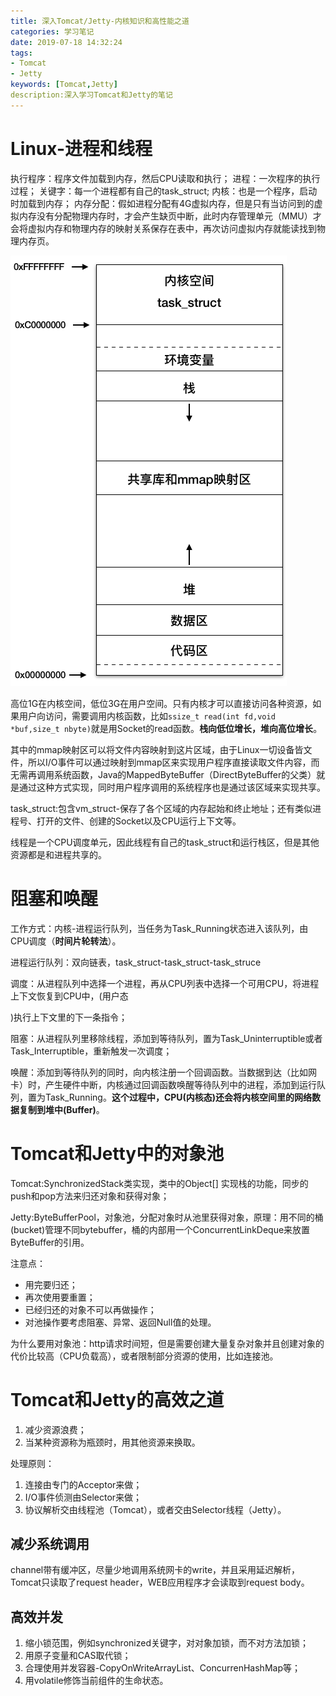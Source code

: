 ```yaml
---
title: 深入Tomcat/Jetty-内核知识和高性能之道
categories: 学习笔记
date: 2019-07-18 14:32:24
tags:
- Tomcat
- Jetty
keywords: [Tomcat,Jetty]
description:深入学习Tomcat和Jetty的笔记
---
```


# Linux-进程和线程
执行程序：程序文件加载到内存，然后CPU读取和执行；
进程：一次程序的执行过程；
关键字：每一个进程都有自己的task_struct;
内核：也是一个程序，启动时加载到内存；
内存分配：假如进程分配有4G虚拟内存，但是只有当访问到的虚拟内存没有分配物理内存时，才会产生缺页中断，此时内存管理单元（MMU）才会将虚拟内存和物理内存的映射关系保存在表中，再次访问虚拟内存就能读找到物理内存页。

<!--more-->

![LinuxMM.png](深入Tomcat-Jetty-内核知识和高性能之道/LinuxMM.png)

高位1G在内核空间，低位3G在用户空间。只有内核才可以直接访问各种资源，如果用户向访问，需要调用内核函数，比如`ssize_t read(int fd,void *buf,size_t nbyte)`就是用Socket的read函数。**栈向低位增长，堆向高位增长**。

其中的mmap映射区可以将文件内容映射到这片区域，由于Linux一切设备皆文件，所以I/O事件可以通过映射到mmap区来实现用户程序直接读取文件内容，而无需再调用系统函数，Java的MappedByteBuffer（DirectByteBuffer的父类）就是通过这种方式实现，同时用户程序调用的系统程序也是通过该区域来实现共享。

task_struct:包含vm_struct-保存了各个区域的内存起始和终止地址；还有类似进程号、打开的文件、创建的Socket以及CPU运行上下文等。

线程是一个CPU调度单元，因此线程有自己的task_struct和运行栈区，但是其他资源都是和进程共享的。



# 阻塞和唤醒

工作方式：内核-进程运行队列，当任务为Task_Running状态进入该队列，由CPU调度（**时间片轮转法**）。

进程运行队列：双向链表，task_struct-task_struct-task_struce

调度：从进程队列中选择一个进程，再从CPU列表中选择一个可用CPU，将进程上下文恢复到CPU中，(用户态

)执行上下文里的下一条指令；

阻塞：从进程队列里移除线程，添加到等待队列，置为Task_Uninterruptible或者Task_Interruptible，重新触发一次调度；

唤醒：添加到等待队列的同时，向内核注册一个回调函数。当数据到达（比如网卡）时，产生硬件中断，内核通过回调函数唤醒等待队列中的进程，添加到运行队列，置为Task_Running。**这个过程中，CPU(内核态)还会将内核空间里的网络数据复制到堆中(Buffer)**。

# Tomcat和Jetty中的对象池

Tomcat:SynchronizedStack类实现，类中的Object[] 实现栈的功能，同步的push和pop方法来归还对象和获得对象；

Jetty:ByteBufferPool，对象池，分配对象时从池里获得对象，原理：用不同的桶(bucket)管理不同bytebuffer，桶的内部用一个ConcurrentLinkDeque来放置ByteBuffer的引用。

注意点：

- 用完要归还；
- 再次使用要重置；
- 已经归还的对象不可以再做操作；
- 对池操作要考虑阻塞、异常、返回Null值的处理。

为什么要用对象池：http请求时间短，但是需要创建大量复杂对象并且创建对象的代价比较高（CPU负载高），或者限制部分资源的使用，比如连接池。

# Tomcat和Jetty的高效之道

1. 减少资源浪费；
2. 当某种资源称为瓶颈时，用其他资源来换取。

处理原则：

1. 连接由专门的Acceptor来做；
2. I/O事件侦测由Selector来做；
3. 协议解析交由线程池（Tomcat），或者交由Selector线程（Jetty）。

## 减少系统调用

channel带有缓冲区，尽量少地调用系统网卡的write，并且采用延迟解析，Tomcat只读取了request header，WEB应用程序才会读取到request body。

## 高效并发

1. 缩小锁范围，例如synchronized关键字，对对象加锁，而不对方法加锁；
2. 用原子变量和CAS取代锁；
3. 合理使用并发容器-CopyOnWriteArrayList、ConcurrenHashMap等；
4. 用volatile修饰当前组件的生命状态。

